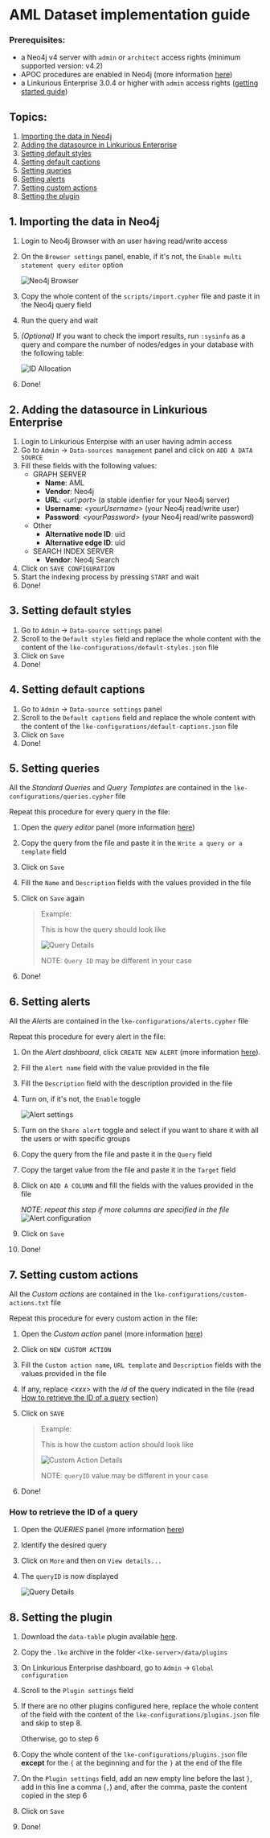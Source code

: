 # AML Dataset implementation guide

### Prerequisites: 
- a Neo4j v4 server with `admin` or `architect` access rights (minimum supported version: v4.2)
- APOC procedures are enabled in Neo4j (more information [here](https://neo4j.com/labs/apoc/))
- a Linkurious Enterprise 3.0.4 or higher with `admin` access rights ([getting started guide](https://doc.linkurio.us/admin-manual/latest/getting-started/))

## Topics:
1. [Importing the data in Neo4j](#1-importing-the-data-in-neo4j)
2. [Adding the datasource in Linkurious Enterprise](#2-adding-the-datasource-in-linkurious-enterprise)
3. [Setting default styles](#3-setting-default-styles)
4. [Setting default captions](#4-setting-default-captions)
5. [Setting queries](#5-setting-queries)
6. [Setting alerts](#6-setting-alerts)
7. [Setting custom actions](#7-setting-custom-actions)
8. [Setting the plugin](#8-setting-the-plugin)

## 1. Importing the data in Neo4j
1. Login to Neo4j Browser with an user having read/write access
2. On the `Browser settings` panel, enable, if it's not, the `Enable multi statement query editor` option

   ![Neo4j Browser](assets/img/IMG_01.png)
3. Copy the whole content of the `scripts/import.cypher` file and paste it in the Neo4j query field
4. Run the query and wait
5. *(Optional)* If you want to check the import results, run `:sysinfo` as a query and compare the number of nodes/edges in your database with the following table:

   ![ID Allocation](assets/img/IMG_02.png)
6. Done!

## 2. Adding the datasource in Linkurious Enterprise
1. Login to Linkurious Enterpise with an user having admin access
2. Go to `Admin` -> `Data-sources management` panel and click on `ADD A DATA SOURCE`
3. Fill these fields with the following values:
    - GRAPH SERVER
        - **Name**: AML
        - **Vendor**: Neo4j
        - **URL**: *\<url:port>* (a stable idenfier for your Neo4j server)
        - **Username**: *\<yourUsername\>* (your Neo4j read/write user)
        - **Password**: *\<yourPassword\>* (your Neo4j read/write password)
    - Other
        - **Alternative node ID**: uid
        - **Alternative edge ID**: uid
    - SEARCH INDEX SERVER
        - **Vendor**: Neo4j Search
4. Click on `SAVE CONFIGURATION`
5. Start the indexing process by pressing `START` and wait
6. Done!

## 3. Setting default styles
1. Go to `Admin` -> `Data-source settings` panel
2. Scroll to the `Default styles` field and replace the whole content with the content of the `lke-configurations/default-styles.json` file
3. Click on `Save`
4. Done!

## 4. Setting default captions
1. Go to `Admin` -> `Data-source settings` panel
2. Scroll to the `Default captions` field and replace the whole content with the content of the `lke-configurations/default-captions.json` file
3. Click on `Save`
4. Done!

## 5. Setting queries
All the *Standard Queries* and *Query Templates* are contained in the `lke-configurations/queries.cypher` file

Repeat this procedure for every query in the file:
1. Open the *query editor* panel (more information [here](https://doc.linkurio.us/user-manual/latest/query-templates/#managing-queries-and-templates))
2. Copy the query from the file and paste it in the `Write a query or a template` field
3. Click on `Save`
4. Fill the `Name` and `Description` fields with the values provided in the file
5. Click on `Save` again
   
   > Example:
   >
   > This is how the query should look like
   > 
   > ![Query Details](assets/img/IMG_03.png)
   > 
   > NOTE: `Query ID` may be different in your case
6. Done!

## 6. Setting alerts
All the *Alerts* are contained in the `lke-configurations/alerts.cypher` file

Repeat this procedure for every alert in the file:
1. On the *Alert dashboard*, click `CREATE NEW ALERT` (more information [here](https://doc.linkurio.us/user-manual/latest/alert-dashboard/)).
2. Fill the `Alert name` field with the value provided in the file
3. Fill the `Description` field with the description provided in the file
4. Turn on, if it's not, the `Enable` toggle
   
   ![Alert settings](assets/img/IMG_05.png)
5. Turn on the `Share alert` toggle and select if you want to share it with all the users or with specific groups
6. Copy the query from the file and paste it in the `Query` field
7. Copy the target value from the file and paste it in the `Target` field
8. Click on `ADD A COLUMN` and fill the fields with the values provided in the file

   *NOTE: repeat this step if more columns are specified in the file*
![Alert configuration](assets/img/IMG_04.png)
9. Click on `Save` 
10. Done!

## 7. Setting custom actions
All the *Custom actions* are contained in the `lke-configurations/custom-actions.txt` file

Repeat this procedure for every custom action in the file:
1. Open the *Custom action* panel (more information [here](https://doc.linkurio.us/user-manual/2.9.1/custom-actions/#managing-custom-actions))
2. Click on `NEW CUSTOM ACTION`
3. Fill the `Custom action name`, `URL template` and `Description` fields with the values provided in the file
4. If any, replace *\<xxx\>* with the *id* of the query indicated in the file (read [How to retrieve the ID of a query](#how-to-retrieve-the-id-of-a-query) section)
5. Click on `SAVE`
   
   > Example:
   >
   > This is how the custom action should look like
   > 
   > ![Custom Action Details](assets/img/IMG_06.png)
   > 
   > NOTE: `queryID` value may be different in your case
6. Done!

### How to retrieve the ID of a query ##
1. Open the *QUERIES* panel (more information [here](https://doc.linkurio.us/user-manual/latest/query-templates/#managing-queries-and-templates))
2. Identify the desired query
3. Click on `More` and then on `View details...`
4. The `queryID` is now displayed

   ![Query Details](assets/img/IMG_07.png)

## 8. Setting the plugin
1. Download the `data-table` plugin available [here](https://github.com/Linkurious/lke-plugin-data-table).
2. Copy the `.lke` archive in the folder `<lke-server>/data/plugins`
3. On Linkurious Enterprise dashboard, go to `Admin` -> `Global configuration`
4. Scroll to the `Plugin settings` field
5. If there are no other plugins configured here, replace the whole content of the field with the content of the `lke-configurations/plugins.json` file and skip to step 8.

   Otherwise, go to step 6

6. Copy the whole content of the `lke-configurations/plugins.json` file **except** for the `{` at the beginning and for the `}` at the end of the file
7. On the `Plugin settings` field, add an new empty line before the last `}`, add in this line a comma (`,`) and, after the comma, paste the content copied in the step 6
8. Click on `Save`
9. Done!